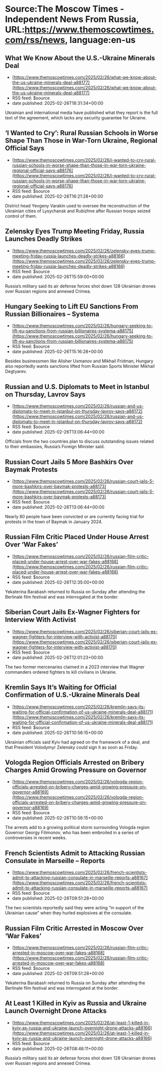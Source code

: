 # Source:The Moscow Times - Independent News From Russia, URL:https://www.themoscowtimes.com/rss/news, language:en-us

## What We Know About the U.S.-Ukraine Minerals Deal
 - [https://www.themoscowtimes.com/2025/02/26/what-we-know-about-the-us-ukraine-minerals-deal-a88177](https://www.themoscowtimes.com/2025/02/26/what-we-know-about-the-us-ukraine-minerals-deal-a88177)
 - RSS feed: $source
 - date published: 2025-02-26T18:31:34+00:00

Ukrainian and international media have published what they report is the full text of the agreement, which lacks any security guarantee for Ukraine.

## ‘I Wanted to Cry’: Rural Russian Schools in Worse Shape Than Those in War-Torn Ukraine, Regional Official Says
 - [https://www.themoscowtimes.com/2025/02/26/i-wanted-to-cry-rural-russian-schools-in-worse-shape-than-those-in-war-torn-ukraine-regional-official-says-a88176](https://www.themoscowtimes.com/2025/02/26/i-wanted-to-cry-rural-russian-schools-in-worse-shape-than-those-in-war-torn-ukraine-regional-official-says-a88176)
 - RSS feed: $source
 - date published: 2025-02-26T16:21:28+00:00

District head Yevgeny Varakin used to oversee the reconstruction of the Ukrainian cities of Lysychansk and Rubizhne after Russian troops seized control of them.

## Zelensky Eyes Trump Meeting Friday, Russia Launches Deadly Strikes
 - [https://www.themoscowtimes.com/2025/02/26/zelensky-eyes-trump-meeting-friday-russia-launches-deadly-strikes-a88166](https://www.themoscowtimes.com/2025/02/26/zelensky-eyes-trump-meeting-friday-russia-launches-deadly-strikes-a88166)
 - RSS feed: $source
 - date published: 2025-02-26T15:59:00+00:00

Russia’s military said its air defense forces shot down 128 Ukrainian drones over Russian regions and annexed Crimea.

## Hungary Seeking to Lift EU Sanctions From Russian Billionaires – Systema
 - [https://www.themoscowtimes.com/2025/02/26/hungary-seeking-to-lift-eu-sanctions-from-russian-billionaires-systema-a88175](https://www.themoscowtimes.com/2025/02/26/hungary-seeking-to-lift-eu-sanctions-from-russian-billionaires-systema-a88175)
 - RSS feed: $source
 - date published: 2025-02-26T15:16:28+00:00

Besides businessmen like Alisher Usmanov and Mikhail Fridman, Hungary also reportedly wants sanctions lifted from Russian Sports Minister Mikhail Degtyarev.

## Russian and U.S. Diplomats to Meet in Istanbul on Thursday, Lavrov Says
 - [https://www.themoscowtimes.com/2025/02/26/russian-and-us-diplomats-to-meet-in-istanbul-on-thursday-lavrov-says-a88172](https://www.themoscowtimes.com/2025/02/26/russian-and-us-diplomats-to-meet-in-istanbul-on-thursday-lavrov-says-a88172)
 - RSS feed: $source
 - date published: 2025-02-26T13:06:44+00:00

Officials from the two countries plan to discuss outstanding issues related to their embassies, Russia’s Foreign Minister said.

## Russian Court Jails 5 More Bashkirs Over Baymak Protests
 - [https://www.themoscowtimes.com/2025/02/26/russian-court-jails-5-more-bashkirs-over-baymak-protests-a88173](https://www.themoscowtimes.com/2025/02/26/russian-court-jails-5-more-bashkirs-over-baymak-protests-a88173)
 - RSS feed: $source
 - date published: 2025-02-26T13:06:44+00:00

Nearly 80 people have been convicted or are currently facing trial for protests in the town of Baymak in January 2024.

## Russian Film Critic Placed Under House Arrest Over ‘War Fakes’
 - [https://www.themoscowtimes.com/2025/02/26/russian-film-critic-placed-under-house-arrest-over-war-fakes-a88168](https://www.themoscowtimes.com/2025/02/26/russian-film-critic-placed-under-house-arrest-over-war-fakes-a88168)
 - RSS feed: $source
 - date published: 2025-02-26T12:35:00+00:00

Yekaterina Barabash returned to Russia on Sunday after attending the Berlinale film festival and was interrogated at the border.

## Siberian Court Jails Ex-Wagner Fighters for Interview With Activist
 - [https://www.themoscowtimes.com/2025/02/26/siberian-court-jails-ex-wagner-fighters-for-interview-with-activist-a88170](https://www.themoscowtimes.com/2025/02/26/siberian-court-jails-ex-wagner-fighters-for-interview-with-activist-a88170)
 - RSS feed: $source
 - date published: 2025-02-26T12:01:23+00:00

The two former mercenaries claimed in a 2023 interview that Wagner commanders ordered fighters to kill civilians in Ukraine.

## Kremlin Says It’s Waiting for Official Confirmation of U.S.-Ukraine Minerals Deal
 - [https://www.themoscowtimes.com/2025/02/26/kremlin-says-its-waiting-for-official-confirmation-of-us-ukraine-minerals-deal-a88171](https://www.themoscowtimes.com/2025/02/26/kremlin-says-its-waiting-for-official-confirmation-of-us-ukraine-minerals-deal-a88171)
 - RSS feed: $source
 - date published: 2025-02-26T10:56:15+00:00

Ukrainian officials said Kyiv had agreed on the framework of a deal, and that President Volodymyr Zelensky could sign it as soon as Friday.

## Vologda Region Officials Arrested on Bribery Charges Amid Growing Pressure on Governor
 - [https://www.themoscowtimes.com/2025/02/26/vologda-region-officials-arrested-on-bribery-charges-amid-growing-pressure-on-governor-a88169](https://www.themoscowtimes.com/2025/02/26/vologda-region-officials-arrested-on-bribery-charges-amid-growing-pressure-on-governor-a88169)
 - RSS feed: $source
 - date published: 2025-02-26T10:56:15+00:00

The arrests add to a growing political storm surrounding Vologda region Governor Georgy Filimonov, who has been embroiled in a series of controversies in recent weeks.

## French Scientists Admit to Attacking Russian Consulate in Marseille – Reports
 - [https://www.themoscowtimes.com/2025/02/26/french-scientists-admit-to-attacking-russian-consulate-in-marseille-reports-a88167](https://www.themoscowtimes.com/2025/02/26/french-scientists-admit-to-attacking-russian-consulate-in-marseille-reports-a88167)
 - RSS feed: $source
 - date published: 2025-02-26T09:51:28+00:00

The two scientists reportedly said they were acting “in support of the Ukrainian cause” when they hurled explosives at the consulate.

## Russian Film Critic Arrested in Moscow Over ‘War Fakes’
 - [https://www.themoscowtimes.com/2025/02/26/russian-film-critic-arrested-in-moscow-over-war-fakes-a88168](https://www.themoscowtimes.com/2025/02/26/russian-film-critic-arrested-in-moscow-over-war-fakes-a88168)
 - RSS feed: $source
 - date published: 2025-02-26T09:51:28+00:00

Yekaterina Barabash returned to Russia on Sunday after attending the Berlinale film festival and was interrogated at the border.

## At Least 1 Killed in Kyiv as Russia and Ukraine Launch Overnight Drone Attacks
 - [https://www.themoscowtimes.com/2025/02/26/at-least-1-killed-in-kyiv-as-russia-and-ukraine-launch-overnight-drone-attacks-a88166](https://www.themoscowtimes.com/2025/02/26/at-least-1-killed-in-kyiv-as-russia-and-ukraine-launch-overnight-drone-attacks-a88166)
 - RSS feed: $source
 - date published: 2025-02-26T08:46:11+00:00

Russia’s military said its air defense forces shot down 128 Ukrainian drones over Russian regions and annexed Crimea.


